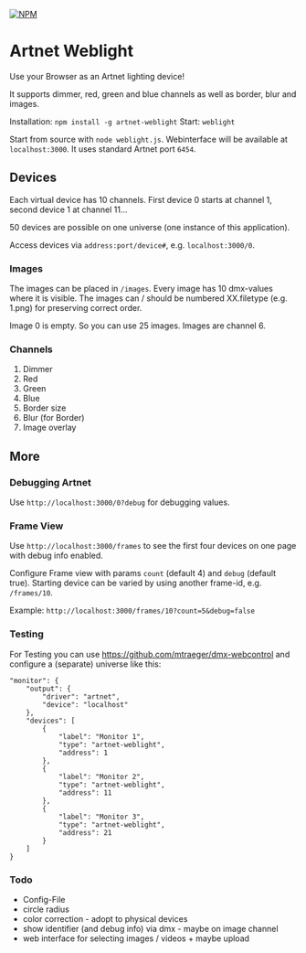 [![NPM](https://nodei.co/npm/artnet-weblight.png?compact=true)](https://npmjs.org/package/artnet-weblight)

# Artnet Weblight

Use your Browser as an Artnet lighting device!

It supports dimmer, red, green and blue channels as well as border, blur and images.

Installation: `npm install -g artnet-weblight` Start: `weblight`

Start from source with `node weblight.js`. 
Webinterface will be available at `localhost:3000`. It uses standard Artnet port `6454`.


## Devices

Each virtual device has 10 channels. First device 0 starts at channel 1, second device 1 at channel 11...

50 devices are possible on one universe (one instance of this application).

Access devices via `address:port/device#`, e.g. `localhost:3000/0`.

### Images
The images can be placed in `/images`. Every image has 10 dmx-values where it is visible.
The images can / should be numbered XX.filetype (e.g. 1.png) for preserving correct order.

Image 0 is empty. So you can use 25 images. Images are channel 6.


### Channels
1. Dimmer
2. Red
3. Green
4. Blue
5. Border size
6. Blur (for Border)
7. Image overlay


## More

### Debugging Artnet
Use `http://localhost:3000/0?debug` for debugging values.

### Frame View
Use `http://localhost:3000/frames` to see the first four devices on one page with debug info enabled.

Configure Frame view with params `count` (default 4) and `debug` (default true). Starting device can be varied by using another frame-id, e.g. `/frames/10`.

Example: `http://localhost:3000/frames/10?count=5&debug=false`


### Testing
For Testing you can use https://github.com/mtraeger/dmx-webcontrol and configure a (separate) universe like this:
```
"monitor": {
    "output": {
        "driver": "artnet",
        "device": "localhost"
    },
    "devices": [
        {
            "label": "Monitor 1",
            "type": "artnet-weblight",
            "address": 1
        },
        {
            "label": "Monitor 2",
            "type": "artnet-weblight",
            "address": 11
        },
        {
            "label": "Monitor 3",
            "type": "artnet-weblight",
            "address": 21
        }
    ]
}
```

### Todo
* Config-File
* circle radius
* color correction - adopt to physical devices
* show identifier (and debug info) via dmx - maybe on image channel
* web interface for selecting images / videos + maybe upload

